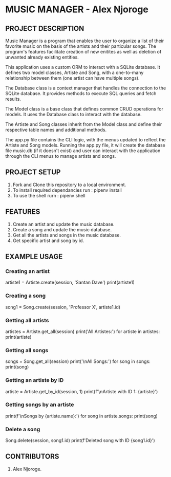 # MUSIC MANAGER - Alex Njoroge

## PROJECT DESCRIPTION
Music Manager is a program that enables the user to organize a list of their favorite music on the basis of the artists and their particular songs.
The program's features facilitate creation of new enitites as well as deletion of unwanted already existing entities.

This application uses a custom ORM to interact with a SQLite database. It defines two model classes, Artiste and Song, with a one-to-many relationship between them (one artist can have multiple songs).

The Database class is a context manager that handles the connection to the SQLite database. It provides methods to execute SQL queries and fetch results.

The Model class is a base class that defines common CRUD operations for models. It uses the Database class to interact with the database.

The Artiste and Song classes inherit from the Model class and define their respective table names and additional methods.

The app.py file contains the CLI logic, with the menus updated to reflect the Artiste and Song models.
Running the app.py file, it will create the database file music.db (if it doesn't exist) and user can interact with the application through the CLI menus to manage artists and songs.


## PROJECT SETUP
1. Fork and Clone this repository to a local environment.
2. To install required dependancies run : pipenv install
3. To use the shell rurn : pipenv shell



## FEATURES
1. Create an artist and update the music database.
2. Create a song and update the music database.
3. Get all the artists and songs in the music database.
4. Get specific artist and song by id.


## EXAMPLE USAGE
### Creating an artist
artiste1 = Artiste.create(session, 'Santan Dave')
print(artiste1) 

### Creating a song
song1 = Song.create(session, 'Professor X', artiste1.id)

### Getting all artists
artistes = Artiste.get_all(session)
print('All Artistes:')
for artiste in artistes:
    print(artiste)

### Getting all songs
songs = Song.get_all(session)
print('\nAll Songs:')
for song in songs:
    print(song)

### Getting an artiste by ID
artiste = Artiste.get_by_id(session, 1)
print(f'\nArtiste with ID 1: {artiste}')

### Getting songs by an artiste
print(f'\nSongs by {artiste.name}:')
for song in artiste.songs:
    print(song)

### Delete a song
Song.delete(session, song1.id)
print(f'Deleted song with ID {song1.id}')


## CONTRIBUTORS
1. Alex Njoroge.

